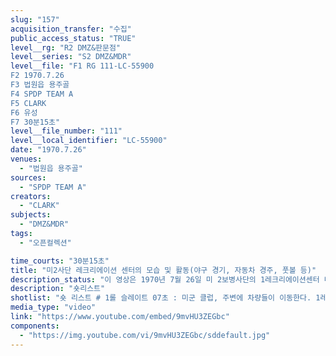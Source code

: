 ```yaml
---
slug: "157"
acquisition_transfer: "수집"
public_access_status: "TRUE"
level__rg: "R2 DMZ&판문점"
level__series: "S2 DMZ&MDR"
level__file: "F1 RG 111-LC-55900
F2 1970.7.26
F3 법원읍 용주골
F4 SPDP TEAM A
F5 CLARK
F6 유성 
F7 30분15초"
level__file_number: "111"
level__local_identifier: "LC-55900"
date: "1970.7.26"
venues: 
  - "법원읍 용주골"
sources: 
  - "SPDP TEAM A"
creators: 
  - "CLARK"
subjects: 
  - "DMZ&MDR"
tags: 
  - "오픈컬렉션"

time_courts: "30분15초"
title: "미2사단 레크리에이션 센터의 모습 및 활동(야구 경기, 자동차 경주, 풋볼 등)"
description_status: "이 영상은 1970년 7월 26일 미 2보병사단의 1레크리에이션센터 내부와 외부 모습이다. 이곳은 1955년부터 1971년까지 법원읍 법원리 용주골에 24보병사단과 1기병사단 7연대, 2보병사단 등이 이용했다. 주로 병사들이 휴일에 와서 각종 게임이나 기타 여가활동을 할 수 있었다. 이 영상을 촬영한 부대는 미육군성 특별사진과(department of the army special photographic office, SPDP)이며 같은 4과의 웨이드(Wade)가 담당했다. 이 사진과는 1962년에 미국 본토, 파나마, 태평양 등 3개 구역으로 나눠 조직되었고 국방부, 합동참모부, 미 의회 등에 영상을 제공하기도 했다. 특히 이 부대는 대통령 존 케네디(JFK)의 명령에 따라 무한한 권한을 지녔고 베트남 전쟁을 계기로 확장되었다. "
description: "숏리스트"
shotlist: "숏 리스트 # 1롤 슬레이트 07초 : 미군 클럽, 주변에 차량들이 이동한다. 1레크리에이션센터 앞의 도시 풍경. 기 지 정문. 정문을 통과해 기지 안으로 들어간다. (5분33초) 2사단 박물관 정문 # 4롤 슬레이트 16분41초 : 운동장에서 자동차 경주하는 모습. (22분09초) 기지 철조망 밖에서 자동차 경주를 구경하는 한국 아이들. "
media_type: "video"
link: "https://www.youtube.com/embed/9mvHU3ZEGbc"
components: 
  - "https://img.youtube.com/vi/9mvHU3ZEGbc/sddefault.jpg"
---
```

